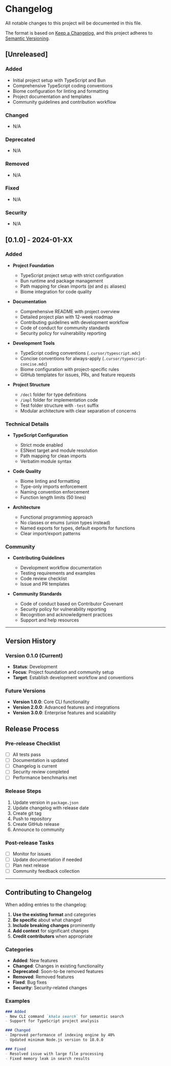 # Changelog

All notable changes to this project will be documented in this file.

The format is based on [Keep a Changelog](https://keepachangelog.com/en/1.0.0/), and this project adheres to [Semantic Versioning](https://semver.org/spec/v2.0.0.html).

## [Unreleased]

### Added

- Initial project setup with TypeScript and Bun
- Comprehensive TypeScript coding conventions
- Biome configuration for linting and formatting
- Project documentation and templates
- Community guidelines and contribution workflow

### Changed

- N/A

### Deprecated

- N/A

### Removed

- N/A

### Fixed

- N/A

### Security

- N/A

## [0.1.0] - 2024-01-XX

### Added

- **Project Foundation**
  - TypeScript project setup with strict configuration
  - Bun runtime and package management
  - Path mapping for clean imports (`@d` and `@i` aliases)
  - Biome integration for code quality

- **Documentation**
  - Comprehensive README with project overview
  - Detailed project plan with 12-week roadmap
  - Contributing guidelines with development workflow
  - Code of conduct for community standards
  - Security policy for vulnerability reporting

- **Development Tools**
  - TypeScript coding conventions (`.cursor/typescript.mdc`)
  - Concise conventions for always-apply (`.cursor/typescript-concise.mdc`)
  - Biome configuration with project-specific rules
  - GitHub templates for issues, PRs, and feature requests

- **Project Structure**
  - `/decl` folder for type definitions
  - `/impl` folder for implementation code
  - Test folder structure with `-test` suffix
  - Modular architecture with clear separation of concerns

### Technical Details

- **TypeScript Configuration**
  - Strict mode enabled
  - ESNext target and module resolution
  - Path mapping for clean imports
  - Verbatim module syntax

- **Code Quality**
  - Biome linting and formatting
  - Type-only imports enforcement
  - Naming convention enforcement
  - Function length limits (50 lines)

- **Architecture**
  - Functional programming approach
  - No classes or enums (union types instead)
  - Named exports for types, default exports for functions
  - Clear import/export patterns

### Community

- **Contributing Guidelines**
  - Development workflow documentation
  - Testing requirements and examples
  - Code review checklist
  - Issue and PR templates

- **Community Standards**
  - Code of conduct based on Contributor Covenant
  - Security policy for vulnerability reporting
  - Recognition and acknowledgment practices
  - Support and help resources

---

## Version History

### Version 0.1.0 (Current)

- **Status**: Development
- **Focus**: Project foundation and community setup
- **Target**: Establish development workflow and conventions

### Future Versions

- **Version 1.0.0**: Core CLI functionality
- **Version 2.0.0**: Advanced features and integrations
- **Version 3.0.0**: Enterprise features and scalability

## Release Process

### Pre-release Checklist

- [ ] All tests pass
- [ ] Documentation is updated
- [ ] Changelog is current
- [ ] Security review completed
- [ ] Performance benchmarks met

### Release Steps

1. Update version in `package.json`
2. Update changelog with release date
3. Create git tag
4. Push to repository
5. Create GitHub release
6. Announce to community

### Post-release Tasks

- [ ] Monitor for issues
- [ ] Update documentation if needed
- [ ] Plan next release
- [ ] Community feedback collection

---

## Contributing to Changelog

When adding entries to the changelog:

1. **Use the existing format** and categories
2. **Be specific** about what changed
3. **Include breaking changes** prominently
4. **Add context** for significant changes
5. **Credit contributors** when appropriate

### Categories

- **Added**: New features
- **Changed**: Changes in existing functionality
- **Deprecated**: Soon-to-be removed features
- **Removed**: Removed features
- **Fixed**: Bug fixes
- **Security**: Security-related changes

### Examples

```markdown
### Added
- New CLI command `khala search` for semantic search
- Support for TypeScript project analysis

### Changed
- Improved performance of indexing engine by 40%
- Updated minimum Node.js version to 18.0.0

### Fixed
- Resolved issue with large file processing
- Fixed memory leak in search results
``` 